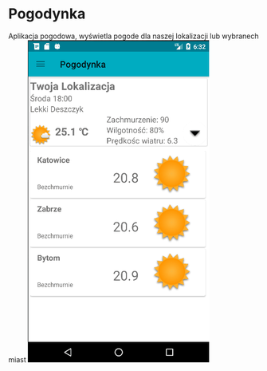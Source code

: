 # Pogodynka
Aplikacja pogodowa, wyświetla pogode dla naszej lokalizacji lub wybranech miast
![Pogodynka Demo](weatherPres.gif)
